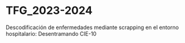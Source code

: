 # TFG_2023-2024
Descodificación de enfermedades mediante scrapping en el entorno hospitalario: Desentramando CIE-10
